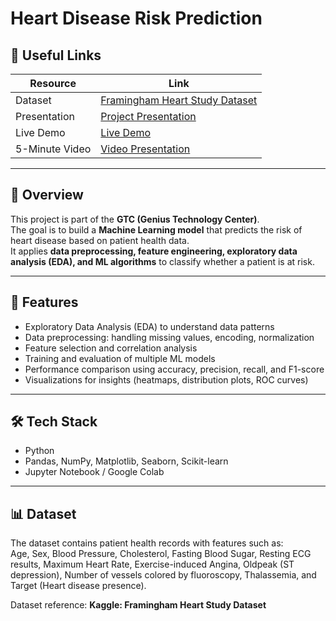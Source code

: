 # Heart Disease Risk Prediction

## 🔗 Useful Links

| Resource | Link |
|----------|------|
| Dataset | [Framingham Heart Study Dataset](https://www.kaggle.com/datasets/fedesoriano/heart-failure-prediction) |
| Presentation | [Project Presentation]([#](https://www.canva.com/design/DAG0FmoU1XA/e9ElT7BVxk3KbwGECq064w/edit?utm_content=DAG0FmoU1XA&utm_campaign=designshare&utm_medium=link2&utm_source=sharebutton)) |
| Live Demo | [Live Demo](#) |
| 5-Minute Video | [Video Presentation](#) |

---

## 📌 Overview

This project is part of the **GTC (Genius Technology Center)**.  
The goal is to build a **Machine Learning model** that predicts the risk of heart disease based on patient health data.  
It applies **data preprocessing, feature engineering, exploratory data analysis (EDA), and ML algorithms** to classify whether a patient is at risk.

---

## 🚀 Features

* Exploratory Data Analysis (EDA) to understand data patterns
* Data preprocessing: handling missing values, encoding, normalization
* Feature selection and correlation analysis
* Training and evaluation of multiple ML models
* Performance comparison using accuracy, precision, recall, and F1-score
* Visualizations for insights (heatmaps, distribution plots, ROC curves)

---

## 🛠️ Tech Stack

* Python
* Pandas, NumPy, Matplotlib, Seaborn, Scikit-learn
* Jupyter Notebook / Google Colab

---

## 📊 Dataset

The dataset contains patient health records with features such as:  
Age, Sex, Blood Pressure, Cholesterol, Fasting Blood Sugar, Resting ECG results, Maximum Heart Rate, Exercise-induced Angina, Oldpeak (ST depression), Number of vessels colored by fluoroscopy, Thalassemia, and Target (Heart disease presence).

Dataset reference: **Kaggle: Framingham Heart Study Dataset**




